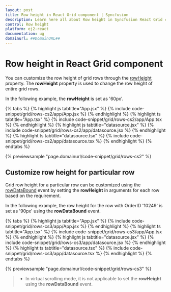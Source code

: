 ```yaml
---
layout: post
title: Row height in React Grid component | Syncfusion
description: Learn here all about Row height in Syncfusion React Grid component of Syncfusion Essential JS 2 and more.
control: Row height 
platform: ej2-react
documentation: ug
domainurl: ##DomainURL##
---
```


# Row height in React Grid component

You can customize the row height of grid rows through the [rowHeight](https://ej2.syncfusion.com/react/documentation/api/grid/#rowheight) property. The **rowHeight** property is used to change the row height of entire grid rows.

In the following example, the **rowHeight** is set as '60px'.

{% tabs %}
{% highlight js tabtitle="App.jsx" %}
{% include code-snippet/grid/rows-cs2/app/App.jsx %}
{% endhighlight %}
{% highlight ts tabtitle="App.tsx" %}
{% include code-snippet/grid/rows-cs2/app/App.tsx %}
{% endhighlight %}
{% highlight js tabtitle="datasource.jsx" %}
{% include code-snippet/grid/rows-cs2/app/datasource.jsx %}
{% endhighlight %}
{% highlight ts tabtitle="datasource.tsx" %}
{% include code-snippet/grid/rows-cs2/app/datasource.tsx %}
{% endhighlight %}
{% endtabs %}

 {% previewsample "page.domainurl/code-snippet/grid/rows-cs2" %}

## Customize row height for particular row

Grid row height for a particular row can be customized using the [rowDataBound](https://ej2.syncfusion.com/react/documentation/api/grid/#rowdatabound) event by setting the **rowHeight** in arguments for each row based on the requirement.

In the following example, the row height for the row with OrderID '10249' is set as '90px' using the **rowDataBound** event.

{% tabs %}
{% highlight js tabtitle="App.jsx" %}
{% include code-snippet/grid/rows-cs3/app/App.jsx %}
{% endhighlight %}
{% highlight ts tabtitle="App.tsx" %}
{% include code-snippet/grid/rows-cs3/app/App.tsx %}
{% endhighlight %}
{% highlight js tabtitle="datasource.jsx" %}
{% include code-snippet/grid/rows-cs3/app/datasource.jsx %}
{% endhighlight %}
{% highlight ts tabtitle="datasource.tsx" %}
{% include code-snippet/grid/rows-cs3/app/datasource.tsx %}
{% endhighlight %}
{% endtabs %}

 {% previewsample "page.domainurl/code-snippet/grid/rows-cs3" %}

> * In virtual scrolling mode, it is not applicable to set the **rowHeight** using the **rowDataBound** event.